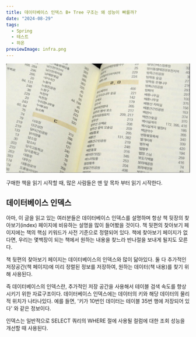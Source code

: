 ```yaml
---
title: 데이터베이스 인덱스 B+ Tree 구조는 왜 성능이 빠를까?
date: "2024-08-29"
tags:
  - Spring
  - 테스트
  - 하온
previewImage: infra.png
---
```


![alt text](image-1.png)

구매한 책을 읽기 시작할 때, 많은 사람들은 맨 앞 목차 부터 읽기 시작한다.

## 데이터베이스 인덱스

아마, 이 글을 읽고 있는 여러분들은 데이터베이스 인덱스를 설명하며 항상 책 뒷장의 찾아보기(index) 페이지에 비유하는 설명을 많이 들어봤을 것이다. 책 뒷편의 찾아보기 페이지에는 책의 핵심 키워드가 사전 기준으로 정렬되어 있다. 책에 찾아보기 페이지가 없다면, 우리는 몇백장이 되는 책에서 원하는 내용을 찾느라 반나절을 보내게 될지도 모른다.


책 뒷편의 찾아보기 페이지는 데이터베이스의 인덱스와 많이 닮아있다. 둘 다 추가적인 저장공간(책 페이지)에 미리 정렬된 정보를 저장하여, 원하는 데이터(책 내용)를 찾기 위해 사용된다.

즉 데이터베이스의 인덱스란, 추가적인 저장 공간을 사용해서 테이블 검색 속도를 향상시키기 위한 자료구조이다. 데이터베이스 인덱스에는 데이터의 키와 해당 데이터의 물리적 위치가 나타나있다. 예를 들면, '키가 10번인 데이터는 테이블 35번 행에 저장되어 있다' 와 같은 정보이다.

인덱스는 일반적으로 SELECT 쿼리의 WHERE 절에 사용될 컬럼에 대한 조회 성능을 개선할 때 사용된다.

